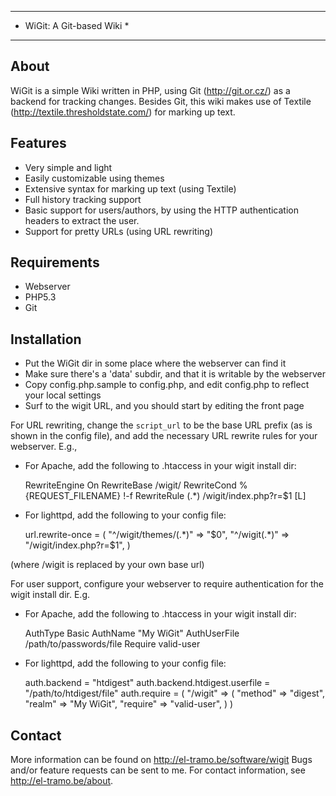 ***************************
* WiGit: A Git-based Wiki *
***************************

## About

WiGit is a simple Wiki written in PHP, using Git (http://git.or.cz/) as 
a backend for tracking changes. Besides Git, this wiki makes use of Textile
(http://textile.thresholdstate.com/) for marking up text. 


## Features

 * Very simple and light
 * Easily customizable using themes
 * Extensive syntax for marking up text (using Textile)
 * Full history tracking support
 * Basic support for users/authors, by using the HTTP authentication headers to extract the user.
 * Support for pretty URLs (using URL rewriting)


## Requirements

 * Webserver
 * PHP5.3
 * Git


## Installation

 * Put the WiGit dir in some place where the webserver can find it
 * Make sure there's a 'data' subdir, and that it is writable by the webserver
 * Copy config.php.sample to config.php, and edit config.php to reflect your local settings
 * Surf to the wigit URL, and you should start by editing the front page

For URL rewriting, change the `script_url` to be the base URL prefix (as 
is shown in the config file), and add the necessary URL rewrite rules for
your webserver. E.g.,

 * For Apache, add the following to .htaccess in your wigit install dir:

    <IfModule mod_rewrite.c>
        RewriteEngine On
        RewriteBase /wigit/
        RewriteCond %{REQUEST_FILENAME} !-f
        RewriteRule (.*) /wigit/index.php?r=$1 [L] 
    </IfModule>

 * For lighttpd, add the following to your config file:

    url.rewrite-once = (
        "^/wigit/themes/(.*)" => "$0",
        "^/wigit(.*)" => "/wigit/index.php?r=$1",
    )

(where /wigit is replaced by your own base url)

For user support, configure your webserver to require authentication for
the wigit install dir. E.g.

 * For Apache, add the following to .htaccess in your wigit install dir:

    AuthType Basic
    AuthName "My WiGit"
    AuthUserFile /path/to/passwords/file
    Require valid-user

* For lighttpd, add the following to your config file:

    auth.backend = "htdigest"
    auth.backend.htdigest.userfile = "/path/to/htdigest/file"
    auth.require = (
        "/wigit" => (
            "method" => "digest",
            "realm" => "My WiGit",
            "require" => "valid-user",
        )
    )

## Contact

More information can be found on http://el-tramo.be/software/wigit
Bugs and/or feature requests can be sent to me. For contact information,
see http://el-tramo.be/about.
